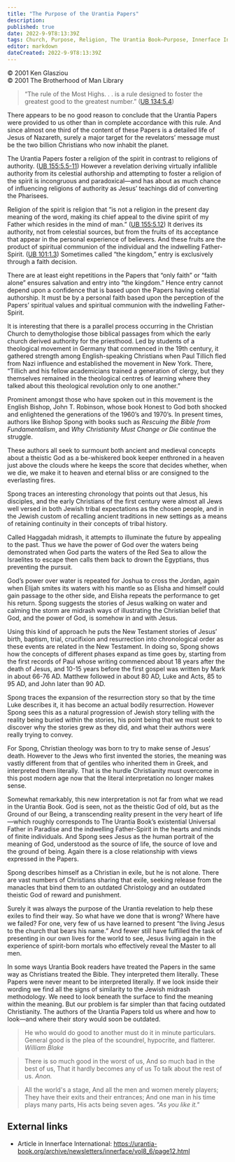 ```yaml
---
title: "The Purpose of the Urantia Papers"
description: 
published: true
date: 2022-9-9T8:13:39Z
tags: Church, Purpose, Religion, The Urantia Book—Purpose, Innerface International, article
editor: markdown
dateCreated: 2022-9-9T8:13:39Z
---
```


<p class="v-card v-sheet theme--light grey lighten-3 px-2">© 2001 Ken Glasziou<br>© 2001 The Brotherhood of Man Library</p>

> “The rule of the Most Highs. . . is a rule designed to foster the greatest good to the greatest number.” ([UB 134:5.4](/en/The_Urantia_Book/134#p5_4))

There appears to be no good reason to conclude that the Urantia Papers were provided to us other than in complete accordance with this rule. And since almost one third of the content of these Papers is a detailed life of Jesus of Nazareth, surely a major target for the revelators’ message must be the two billion Christians who now inhabit the planet.

The Urantia Papers foster a religion of the spirit in contrast to religions of authority. ([UB 155:5.5-11](/en/The_Urantia_Book/155#p5_5)) However a revelation deriving virtually infallible authority from its celestial authorship and attempting to foster a religion of the spirit is incongruous and paradoxical—and has about as much chance of influencing religions of authority as Jesus’ teachings did of converting the Pharisees.

Religion of the spirit is religion that “is not a religion in the present day meaning of the word, making its chief appeal to the divine spirit of my Father which resides in the mind of man.” ([UB 155:5.12](/en/The_Urantia_Book/155#p5_12)) It derives its authority, not from celestial sources, but from the fruits of its acceptance that appear in the personal experience of believers. And these fruits are the product of spiritual communion of the individual and the indwelling Father-Spirit. ([UB 101:1.3](/en/The_Urantia_Book/101#p1_3)) Sometimes called “the kingdom,” entry is exclusively through a faith decision.

There are at least eight repetitions in the Papers that “only faith” or “faith alone” ensures salvation and entry into “the kingdom.” Hence entry cannot depend upon a confidence that is based upon the Papers having celestial authorship. It must be by a personal faith based upon the perception of the Papers’ spiritual values and spiritual communion with the indwelling Father-Spirit.

It is interesting that there is a parallel process occurring in the Christian Church to demythologise those biblical passages from which the early church derived authority for the priesthood. Led by students of a theological movement in Germany that commenced in the 19th century, it gathered strength among English-speaking Christians when Paul Tillich fled from Nazi influence and established the movement in New York. There, “Tillich and his fellow academicians trained a generation of clergy, but they themselves remained in the theological centres of learning where they talked about this theological revolution only to one another.”

Prominent amongst those who have spoken out in this movement is the English Bishop, John T. Robinson, whose book Honest to God both shocked and enlightened the generations of the 1960’s and 1970’s. In present times, authors like Bishop Spong with books such as _Rescuing the Bible from Fundamentalism_, and _Why Christianity Must Change or Die_ continue the struggle.

These authors all seek to surmount both ancient and medieval concepts about a theistic God as a be-whiskered book keeper enthroned in a heaven just above the clouds where he keeps the score that decides whether, when we die, we make it to heaven and eternal bliss or are consigned to the everlasting fires.

Spong traces an interesting chronology that points out that Jesus, his disciples, and the early Christians of the first century were almost all Jews well versed in both Jewish tribal expectations as the chosen people, and in the Jewish custom of recalling ancient traditions in new settings as a means of retaining continuity in their concepts of tribal history.

Called Haggadah midrash, it attempts to illuminate the future by appealing to the past. Thus we have the power of God over the waters being demonstrated when God parts the waters of the Red Sea to allow the Israelites to escape then calls them back to drown the Egyptians, thus preventing the pursuit.

God’s power over water is repeated for Joshua to cross the Jordan, again when Elijah smites its waters with his mantle so as Elisha and himself could gain passage to the other side, and Elisha repeats the performance to get his return. Spong suggests the stories of Jesus walking on water and calming the storm are midrash ways of illustrating the Christian belief that God, and the power of God, is somehow in and with Jesus.

Using this kind of approach he puts the New Testament stories of Jesus’ birth, baptism, trial, crucifixion and resurrection into chronological order as these events are related in the New Testament. In doing so, Spong shows how the concepts of different phases expand as time goes by, starting from the first records of Paul whose writing commenced about 18 years after the death of Jesus, and 10-15 years before the first gospel was written by Mark in about 66-76 AD. Matthew followed in about 80 AD, Luke and Acts, 85 to 95 AD, and John later than 90 AD.

Spong traces the expansion of the resurrection story so that by the time Luke describes it, it has become an actual bodily resurrection. However Spong sees this as a natural progression of Jewish story telling with the reality being buried within the stories, his point being that we must seek to discover why the stories grew as they did, and what their authors were really trying to convey.

For Spong, Christian theology was born to try to make sense of Jesus’ death. However to the Jews who first invented the stories, the meaning was vastly different from that of gentiles who inherited them in Greek, and interpreted them literally. That is the hurdle Christianity must overcome in this post modern age now that the literal interpretation no longer makes sense.

Somewhat remarkably, this new interpretation is not far from what we read in the Urantia Book. God is seen, not as the theistic God of old, but as the Ground of our Being, a transcending reality present in the very heart of life—which roughly corresponds to The Urantia Book’s existential Universal Father in Paradise and the indwelling Father-Spirit in the hearts and minds of finite individuals. And Spong sees Jesus as the human portrait of the meaning of God, understood as the source of life, the source of love and the ground of being. Again there is a close relationship with views expressed in the Papers.

Spong describes himself as a Christian in exile, but he is not alone. There are vast numbers of Christians sharing that exile, seeking release from the manacles that bind them to an outdated Christology and an outdated theistic God of reward and punishment.

Surely it was always the purpose of the Urantia revelation to help these exiles to find their way. So what have we done that is wrong? Where have we failed? For one, very few of us have learned to present “the living Jesus to the church that bears his name.” And fewer still have fulfilled the task of presenting in our own lives for the world to see, Jesus living again in the experience of spirit-born mortals who effectively reveal the Master to all men.

In some ways Urantia Book readers have treated the Papers in the same way as Christians treated the Bible. They interpreted them literally. These Papers were never meant to be interpreted literally. If we look inside their wording we find all the signs of similarity to the Jewish midrash methodology. We need to look beneath the surface to find the meaning within the meaning. But our problem is far simpler than that facing outdated Christianity. The authors of the Urantia Papers told us where and how to look—and where their story would soon be outdated.

> He who would do good to another must do it in minute particulars. General  good is the plea of the scoundrel, hypocrite, and flatterer.
> _William Blake_

> There is so much good in the worst of us, 
> And so much bad in the best of us, 
> That it hardly becomes any of us 
> To talk about the rest of us.
> _Anon._

> All the world's a stage, 
> And all the men and women merely players; 
> They have their exits and their entrances; 
> And one man in his time plays many parts, 
> His acts being seven ages.
> _"As you like it."_

## External links

- Article in Innerface International: https://urantia-book.org/archive/newsletters/innerface/vol8_6/page12.html


